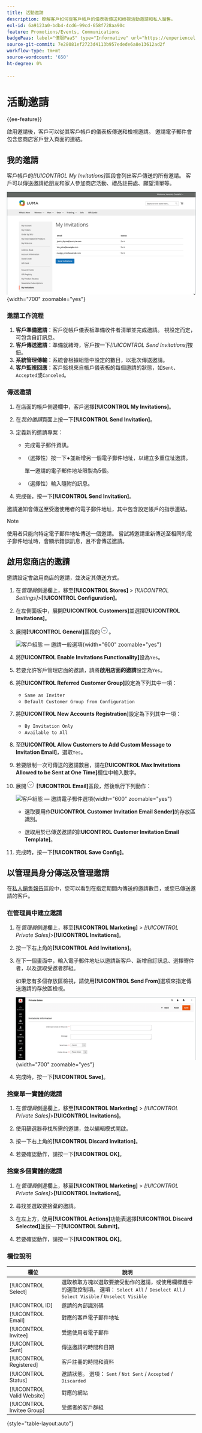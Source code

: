```yaml
---
title: 活動邀請
description: 瞭解客戶如何從客戶帳戶的儀表板傳送和檢視活動邀請和私人銷售。
exl-id: 6a9123a0-bdb4-4cd6-99cd-658f728aa90c
feature: Promotions/Events, Communications
badgePaas: label="僅限PaaS" type="Informative" url="https://experienceleague.adobe.com/en/docs/commerce/user-guides/product-solutions" tooltip="僅適用於雲端專案(Adobe管理的PaaS基礎結構)和內部部署專案的Adobe Commerce 。"
source-git-commit: 7e28081ef2723d4113b957edede6a8e13612ad2f
workflow-type: tm+mt
source-wordcount: '650'
ht-degree: 0%

---
```


# 活動邀請

{{ee-feature}}

啟用邀請後，客戶可以從其客戶帳戶的儀表板傳送和檢視邀請。 邀請電子郵件會包含您商店客戶登入頁面的連結。

## 我的邀請

客戶帳戶的&#x200B;_[!UICONTROL My Invitations]_&#x200B;區段會列出客戶傳送的所有邀請。 客戶可以傳送邀請給朋友和家人參加商店活動、禮品註冊處、願望清單等。

![我的邀請](./assets/account-dashboard-my-invitations.png){width="700" zoomable="yes"}

### 邀請工作流程

1. **客戶準備邀請**：客戶從帳戶儀表板準備收件者清單並完成邀請。 視設定而定，可包含自訂訊息。
1. **客戶傳送邀請**：準備就緒時，客戶按一下&#x200B;_[!UICONTROL Send Invitations]_&#x200B;按鈕。
1. **系統管理傳輸**：系統會根據組態中設定的數目，以批次傳送邀請。
1. **客戶監視回應**：客戶監視來自帳戶儀表板的每個邀請的狀態，如`Sent`、`Accepted`或`Canceled`。

### 傳送邀請

1. 在店面的帳戶側邊欄中，客戶選擇&#x200B;**[!UICONTROL My Invitations]**。

1. 在&#x200B;_我的邀請_&#x200B;頁面上按一下&#x200B;**[!UICONTROL Send Invitation]**。

1. 定義新的邀請專案：

   - 完成電子郵件資訊。

   - （選擇性）按一下&#x200B;**+**&#x200B;並新增另一個電子郵件地址，以建立多重位址邀請。

     單一邀請的電子郵件地址限製為5個。

   - （選擇性）輸入隨附的訊息。

1. 完成後，按一下&#x200B;**[!UICONTROL Send Invitation]**。

邀請通知會傳送至受邀使用者的電子郵件地址，其中包含設定帳戶的指示連結。

>[!NOTE]
>
>使用者只能向特定電子郵件地址傳送一個邀請。 嘗試將邀請重新傳送至相同的電子郵件地址時，會顯示錯誤訊息，且不會傳送邀請。

## 啟用您商店的邀請

邀請設定會啟用商店的邀請，並決定其傳送方式。

1. 在&#x200B;_管理員_&#x200B;側邊欄上，移至&#x200B;**[!UICONTROL Stores]** > _[!UICONTROL Settings]_>**[!UICONTROL Configuration]**。

1. 在左側面板中，展開&#x200B;**[!UICONTROL Customers]**&#x200B;並選擇&#x200B;**[!UICONTROL Invitations]**。

1. 展開&#x200B;**[!UICONTROL General]**&#x200B;區段的![擴充選擇器](../assets/icon-display-expand.png)。

   ![客戶組態 — 邀請一般選項](../configuration-reference/customers/assets/invitations-general.png){width="600" zoomable="yes"}

1. 將&#x200B;**[!UICONTROL Enable Invitations Functionality]**&#x200B;設為`Yes`。

1. 若要允許客戶管理店面的邀請，請將&#x200B;**啟用店面的邀請**&#x200B;設定為`Yes`。

1. 將&#x200B;**[!UICONTROL Referred Customer Group]**&#x200B;設定為下列其中一項：

   - `Same as Inviter`
   - `Default Customer Group from Configuration`

1. 將&#x200B;**[!UICONTROL New Accounts Registration]**&#x200B;設定為下列其中一項：

   - `By Invitation Only`
   - `Available to All`

1. 至&#x200B;**[!UICONTROL Allow Customers to Add Custom Message to Invitation Email]**，選取`Yes`。

1. 若要限制一次可傳送的邀請數目，請在&#x200B;**[!UICONTROL Max Invitations Allowed to be Sent at One Time]**&#x200B;欄位中輸入數字。

1. 展開![展開選取器](../assets/icon-display-expand.png) **[!UICONTROL Email]**&#x200B;區段，然後執行下列動作：

   ![客戶組態 — 邀請電子郵件選項](../configuration-reference/customers/assets/invitations-email.png){width="600" zoomable="yes"}

   - 選取要用作&#x200B;**[!UICONTROL Customer Invitation Email Sender]**&#x200B;的存放區識別。

   - 選取用於已傳送邀請的&#x200B;**[!UICONTROL Customer Invitation Email Template]**。

1. 完成時，按一下&#x200B;**[!UICONTROL Save Config]**。

## 以管理員身分傳送及管理邀請

在[私人銷售報告](../getting-started/private-sales-reports.md)區段中，您可以看到在指定期間內傳送的邀請數目，或您已傳送邀請的客戶。

### 在管理員中建立邀請

1. 在&#x200B;_管理員_&#x200B;側邊欄上，移至&#x200B;**[!UICONTROL Marketing]** > _[!UICONTROL Private Sales]_>**[!UICONTROL Invitations]**。

1. 按一下右上角的&#x200B;**[!UICONTROL Add Invitations]**。

1. 在下一個畫面中，輸入電子郵件地址以邀請新客戶、新增自訂訊息、選擇寄件者，以及選取受邀者群組。

   如果您有多個存放區檢視，請使用&#x200B;**[!UICONTROL Send From]**&#x200B;選項來指定傳送邀請的存放區檢視。

   ![邀請資訊](./assets/create-invitation-page.png){width="700" zoomable="yes"}

1. 完成時，按一下&#x200B;**[!UICONTROL Save]**。

### 捨棄單一實體的邀請

1. 在&#x200B;_管理員_&#x200B;側邊欄上，移至&#x200B;**[!UICONTROL Marketing]** > _[!UICONTROL Private Sales]_>**[!UICONTROL Invitations]**。

1. 使用篩選器尋找所需的邀請，並以編輯模式開啟。

1. 按一下右上角的&#x200B;**[!UICONTROL Discard Invitation]**。

1. 若要確認動作，請按一下&#x200B;**[!UICONTROL OK]**。

### 捨棄多個實體的邀請

1. 在&#x200B;_管理員_&#x200B;側邊欄上，移至&#x200B;**[!UICONTROL Marketing]** > _[!UICONTROL Private Sales]_>**[!UICONTROL Invitations]**。

1. 尋找並選取要捨棄的邀請。

1. 在左上方，使用&#x200B;**[!UICONTROL Actions]**&#x200B;功能表選擇&#x200B;**[!UICONTROL Discard Selected]**&#x200B;並按一下&#x200B;**[!UICONTROL Submit]**。

1. 若要確認動作，請按一下&#x200B;**[!UICONTROL OK]**。

### 欄位說明

| 欄位 | 說明 |
|--- |--- |
| [!UICONTROL Select] | 選取核取方塊以選取要接受動作的邀請，或使用欄標題中的選取控制項。 選項： `Select All` /` Deselect All` / `Select Visible` / `Unselect Visible` |
| [!UICONTROL ID] | 邀請的內部識別碼 |
| [!UICONTROL Email] | 對應的客戶電子郵件地址 |
| [!UICONTROL Invitee] | 受邀使用者電子郵件 |
| [!UICONTROL Sent] | 傳送邀請的時間和日期 |
| [!UICONTROL Registered] | 客戶註冊的時間和資料 |
| [!UICONTROL Status] | 邀請狀態。 選項： `Sent` / `Not Sent` / `Accepted` / `Discarded` |
| [!UICONTROL Valid Website] | 對應的網站 |
| [!UICONTROL Invitee Group] | 受邀者的客戶群組 |

{style="table-layout:auto"}
